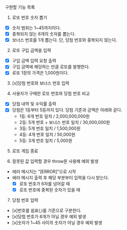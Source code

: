 구현할 기능 목록

1. 로또 번호 숫자 뽑기
  - [x] 숫자 범위는 1~45까지이다.
  - [x] 중복되지 않는 6개의 숫자를 뽑는다.
  - [x] 보너스 번호를 1개 뽑는다. 단, 당첨 번호와 중복되지 않는다.

2. 로또 구입 금액을 입력
  - [x] 구입 금액 입력 요청 출력
  - [x] 구입 금액에 해당하는 만큼 로또를 발행한다.
  - [x] 로또 1장의 가격은 1,000원이다.

3. [x]당첨 번호와 보너스 번호 입력

4. 사용자가 구매한 로또 번호와 당첨 번호 비교
  - [x] 당첨 내역 및 수익률 출력
  - [x] 당첨은 1등부터 5등까지 있다. 당첨 기준과 금액은 아래와 같다.
    - 1등: 6개 번호 일치 / 2,000,000,000원
    - 2등: 5개 번호 + 보너스 번호 일치 / 30,000,000원
    - 3등: 5개 번호 일치 / 1,500,000원
    - 4등: 4개 번호 일치 / 50,000원
    - 5등: 3개 번호 일치 / 5,000원

5. 로또 게임 종료

6. 잘못된 값 입력할 경우 throw문 사용해 예외 발생
  - 에러 메시지는 "[ERROR]"으로 시작
  - 에러 메시지 출력 후 해당 부분부터 입력을 다시 받는다.
    - [x] 로또 번호가 6자를 넘어갈 때
    - [x] 로또 번호에 중복된 숫자가 있을 때

7. 당첨 번호 입력
  - [x]번호를 쉼표(,)를 기준으로 구분한다.
  - [x]당첨 번호가 6개가 아닐 경우 예외 발생
  - [x]숫자가 1~45 사이의 숫자가 아닐 경우 예외 발생